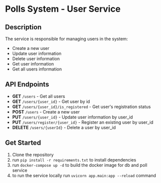 # Polls System - User Service

## Description
The service is responsible for managing users in the system:
- Create a new user
- Update user information
- Delete user information
- Get user information
- Get all users information


## API Endpoints
- **GET** `/users` - Get all users
- **GET** `/users/{user_id}` - Get user by id
- **GET** `/users/{user_id}/is_registered` - Get user's registration status
- **POST** `/users` - Create a new user
- **PUT** `/users/{user_id}` - Update user information by user_id
- **PUT** `/users/register/{user_id}` - Register an existing user by user_id
- **DELETE** `/users/{userId}` - Delete a user by user_id


## Get Started

1. Clone the repository
2. run `pip install -r requirements.txt` to install dependencies
3. run `docker-compose up -d` to build the docker image for db and poll service
4. to run the service locally run `uvicorn app.main:app --reload` command
